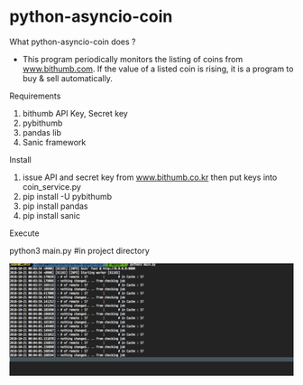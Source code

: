 # python-asyncio-coin

What python-asyncio-coin does ?

 - This program periodically monitors the listing of coins from www.bithumb.com. If the value of a listed coin is rising, it is a program to buy & sell automatically.
 
 
Requirements

1. bithumb API Key, Secret key
2. pybithumb
3. pandas lib 
4. Sanic framework

 

Install
1. issue API and secret key from www.bithumb.co.kr then put keys into coin_service.py
2. pip install -U pybithumb
3. pip install pandas
4. pip install sanic


Execute

python3 main.py #in project directory

![screenshot](Screenshot-1.png)
